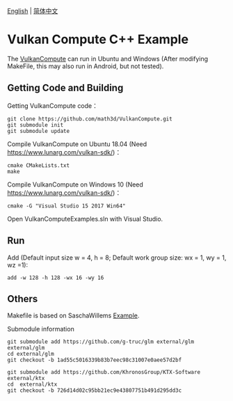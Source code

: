 [English](https://github.com/math3d/VulkanCompute/blob/master/README_en_GB.md) | [简体中文](https://github.com/math3d/VulkanCompute/blob/master/README.md)

# Vulkan Compute C++ Example

The [VulkanCompute](https://github.com/math3d/VulkanCompute) can run in Ubuntu and Windows (After modifying MakeFile, this may also run in Android, but not tested).

## Getting Code and Building

Getting VulkanCompute code：
```
git clone https://github.com/math3d/VulkanCompute.git
git submodule init
git submodule update
```

Compile VulkanCompute on Ubuntu 18.04 (Need https://www.lunarg.com/vulkan-sdk/)：
```
cmake CMakeLists.txt
make
```

Compile VulkanCompute on Windows 10 (Need https://www.lunarg.com/vulkan-sdk/)：
```
cmake -G "Visual Studio 15 2017 Win64"
```
Open VulkanComputeExamples.sln with Visual Studio.

## Run
Add (Default input size w = 4, h = 8; Default work group size: wx = 1, wy = 1, wz =1):
```
add -w 128 -h 128 -wx 16 -wy 16
```

## Others
Makefile is based on SaschaWillems [Example](https://github.com/SaschaWillems/Vulkan).

Submodule information
```
git submodule add https://github.com/g-truc/glm external/glm external/glm
cd external/glm
git checkout -b 1ad55c5016339b83b7eec98c31007e0aee57d2bf

git submodule add https://github.com/KhronosGroup/KTX-Software external/ktx
cd  external/ktx
git checkout -b 726d14d02c95bb21ec9e43807751b491d295dd3c
```